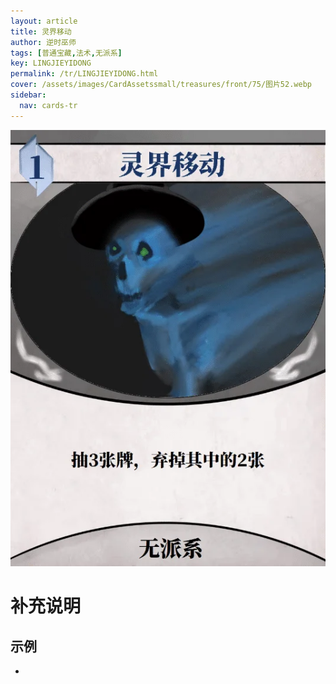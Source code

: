 ```yaml
---
layout: article
title: 灵界移动
author: 逆时巫师
tags: [普通宝藏,法术,无派系]
key: LINGJIEYIDONG
permalink: /tr/LINGJIEYIDONG.html
cover: /assets/images/CardAssetssmall/treasures/front/75/图片52.webp
sidebar:
  nav: cards-tr
---
```

![](/assets/images/CardAssets/treasures/front/75/图片52.webp)

# 补充说明



## 示例
* 